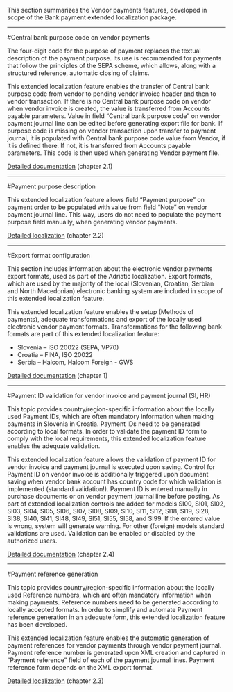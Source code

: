 This section summarizes the Vendor payments features, developed in scope of the Bank payment extended localization package.

-----

#Central bank purpose code on vendor payments

The four-digit code for the purpose of payment replaces the textual description of the payment purpose. Its use is recommended for payments that follow the principles of the SEPA scheme, which allows, along with a structured reference, automatic closing of claims. 

This extended localization feature enables the transfer of Central bank purpose code from vendor to pending vendor invoice header and then to vendor transaction. If there is no Central bank purpose code on vendor when vendor invoice is created, the value is transferred from Accounts payable parameters. Value in field “Central bank purpose code” on vendor payment journal line can be edited before generating export file for bank. If purpose code is missing on vendor transaction upon transfer to payment journal, it is populated with Central bank purpose code value from Vendor, if it is defined there. If not, it is transferred from Accounts payable parameters. This code is then used when generating Vendor payment file. 


[Detailed documentation](https://adacta.sharepoint.com/:w:/r/sites/ERP-Product-Development/Shared%20Documents/D365FO%20Localization%20documentation/D365%20ext%20LOC_Vendor%20Payments.docx?d=w3e80214c755e4910a3b5720334715941&csf=1&e=H7dfEj) (chapter 2.1)

-----

#Payment purpose description

This extended localization feature allows field “Payment purpose” on payment order to be populated with value from field “Note” on vendor payment journal line. This way, users do not need to populate the payment purpose field manually, when generating vendor payments.

[Detailed localization](https://adacta.sharepoint.com/:w:/r/sites/ERP-Product-Development/Shared%20Documents/D365FO%20Localization%20documentation/D365%20ext%20LOC_Vendor%20Payments.docx?d=w3e80214c755e4910a3b5720334715941&csf=1&e=H7dfEj) (chapter 2.2)

-----

#Export format configuration

This section includes information about the electronic vendor payments export formats, used as part of the Adriatic localization. Export formats, which are used by the majority of the local (Slovenian, Croatian, Serbian and North Macedonian) electronic banking system are included in scope of this extended localization feature.

This extended localization feature enables the setup (Methods of payments), adequate transformations and export of the locally used electronic vendor payment formats. Transformations for the following bank formats are part of this extended localization feature:
-	Slovenia – ISO 20022 (SEPA, VP70)
-	Croatia – FINA, ISO 20022
-	Serbia – Halcom, Halcom Foreign - GWS

[Detailed documentation](https://adacta.sharepoint.com/:w:/r/sites/ERP-Product-Development/Shared%20Documents/D365FO%20Localization%20documentation/D365%20ext%20LOC_Vendor%20Payments.docx?d=w3e80214c755e4910a3b5720334715941&csf=1&e=H7dfEj) (chapter 1)

-----

#Payment ID validation for vendor invoice and payment journal (SI, HR)

This topic provides country/region-specific information about the locally used Payment IDs, which are often mandatory information when making payments in Slovenia in Croatia. Payment IDs need to be generated according to local formats. In order to validate the payment ID form to comply with the local requirements, this extended localization feature enables the adequate validation.

This extended localization feature allows the validation of payment ID for vendor invoice and payment journal is executed upon saving. Control for Payment ID on vendor invoice is additionally triggered upon document saving when vendor bank account has country code for which validation is implemented (standard validation!). Payment ID is entered manually in purchase documents or on vendor payment journal line before posting. As part of extended localization controls are added for models SI00, SI01, SI02, SI03, SI04, SI05, SI06, SI07, SI08, SI09, SI10, SI11, SI12, SI18, SI19, SI28, SI38, SI40, SI41, SI48, SI49, SI51, SI55, SI58, and SI99. If the entered value is wrong, system will generate warning. For other (foreign) models standard validations are used. Validation can be enabled or disabled by the authorized users.

[Detailed documentation](https://adacta.sharepoint.com/:w:/r/sites/ERP-Product-Development/Shared%20Documents/D365FO%20Localization%20documentation/D365%20ext%20LOC_Vendor%20Payments.docx?d=w3e80214c755e4910a3b5720334715941&csf=1&e=H7dfEj) (chapter 2.4)


-----

#Payment reference generation

This topic provides country/region-specific information about the locally used Reference numbers, which are often mandatory information when making payments. Reference numbers need to be generated according to locally accepted formats. In order to simplify and automate Payment reference generation in an adequate form, this extended localization feature has been developed.

This extended localization feature enables the automatic generation of payment references for vendor payments through vendor payment journal. Payment reference number is generated upon XML creation and captured in “Payment reference” field of each of the payment journal lines. Payment reference form depends on the XML export format.

[Detailed localization](https://adacta.sharepoint.com/:w:/r/sites/ERP-Product-Development/Shared%20Documents/D365FO%20Localization%20documentation/D365%20ext%20LOC_Vendor%20Payments.docx?d=w3e80214c755e4910a3b5720334715941&csf=1&e=H7dfEj) (chapter 2.3)

